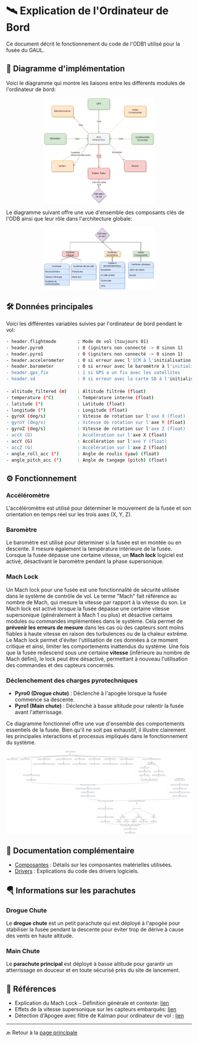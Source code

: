 # 🛰️ **Explication de l'Ordinateur de Bord**

Ce document décrit le fonctionnement du code de l'ODB1 utilisé pour la fusée du GAUL.

## 🌳 **Diagramme d'implémentation**

Voici le diagramme qui montre les liaisons entre les différents modules de l'ordinateur de bord:

<div align="center"; style="display: flex; justify-content: space-around;">
  <img src="./Explications/Diagramme_Communications.png" alt="ODB1" width="60%">
</div>

</div>

Le diagramme suivant offre une vue d'ensemble des composants clés de l'ODB ainsi que leur rôle dans l'architecture globale:

<div align="center"; style="display: flex; justify-content: space-around;">
  <img src="./Explications/Diagramme_Structure.png" alt="ODB1" width="60%">
</div>
  
## 🛠️ **Données principales**

Voici les différentes variables suivies par l'ordinateur de bord pendant le vol:

```bash
- header.flightmode        : Mode de vol (toujours 01)
- header.pyro0             : 0 (igniters non connecté -> 0 sinon 1)
- header.pyro1             : 0 (igniters non connecté -> 0 sinon 1)
- header.accelerometer     : 0 si erreur avec l'ICM à l'initialisation, sinon 1
- header.barometer         : 0 si erreur avec le baromètre à l'initialisation, sinon 1
- header.gps_fix           : 1 si GPS a un fix avec les satellites
- header.sd                : 0 si erreur avec la carte SD à l'initialisation, sinon 1

- altitude_filtered (m)    : Altitude filtrée (float)
- temperature (°C)         : Température interne (float)
- latitude (°)             : Latitude (float)
- longitude (°)            : Longitude (float)
- gyroX (deg/s)            : Vitesse de rotation sur l'axe X (float)
- gyroY (deg/s)            : Vitesse de rotation sur l'axe Y (float)
- gyroZ (deg/s)            : Vitesse de rotation sur l'axe Z (float)
- accX (G)                 : Accélération sur l'axe X (float)
- accY (G)                 : Accélération sur l'axe Y (float)
- accZ (G)                 : Accélération sur l'axe Z (float)
- angle_roll_acc (°)       : Angle de roulis (yaw) (float)
- angle_pitch_acc (°)      : Angle de tangage (pitch) (float)
```

## ⚙️ **Fonctionnement**

### **Accéléromètre**
L'accéléromètre est utilisé pour déterminer le mouvement de la fusée et son orientation en temps réel sur les trois axes (X, Y, Z).

### **Baromètre**
Le baromètre est utilisé pour déterminer si la fusée est en montée ou en descente. Il mesure également la température intérieure de la fusée. Lorsque la fusée dépasse une certaine vitesse, un **Mach lock** logiciel est activé, désactivant le baromètre pendant la phase supersonique. 

### **Mach Lock** 
Un Mach lock pour une fusée est une fonctionnalité de sécurité utilisée dans le système de contrôle de vol. Le terme "Mach" fait référence au nombre de Mach, qui mesure la vitesse par rapport à la vitesse du son. Le Mach lock est activé lorsque la fusée dépasse une certaine vitesse supersonique (généralement à Mach 1 ou plus) et désactive certains modules ou commandes implémentées dans le système. Cela permet de **prévenir les erreurs de mesure** dans les cas où des capteurs sont moins fiables à haute vitesse en raison des turbulences ou de la chaleur extrême. Le Mach lock permet d'éviter l'utilisation de ces données à ce moment critique et ainsi, limiter les comportements inattendus du système. Une fois que la fusée redescend sous une certaine **vitesse** (inférieure au nombre de Mach défini), le lock peut être désactivé, permettant à nouveau l'utilisation des commandes et des capteurs concernés.

### **Déclenchement des charges pyrotechniques**
- **Pyro0 (Drogue chute)** : Déclenché à l'apogée lorsque la fusée commence sa descente.
- **Pyro1 (Main chute)** : Déclenché à basse altitude pour ralentir la fusée avant l'atterrissage.

Ce diagramme fonctionnel offre une vue d'ensemble des comportements essentiels de la fusée. Bien qu'il ne soit pas exhaustif, il illustre clairement les principales interactions et processus impliqués dans le fonctionnement du système.

<div align="center" style="display: flex; justify-content: space-around;">
  <a href="./Explications/Diagramme_Fonctionnel.png" target="_blank">
    <img src="./Explications/Diagramme_Fonctionnel.png" alt="Diagramme Fonctionnel" width="100%">
  </a>
</div>


## 📄 **Documentation complémentaire**
- [Composantes](./Composantes.md) : Détails sur les composantes matérielles utilisées.
- [Drivers](./Drivers.md) : Explications du code des drivers logiciels.

## 🪂 **Informations sur les parachutes**

### **Drogue Chute**
Le **drogue chute** est un petit parachute qui est déployé à l'apogée pour stabiliser la fusée pendant la descente pour éviter trop de dérive à cause des vents en haute altitude.

### **Main Chute**
Le **parachute principal** est déployé à basse altitude pour garantir un atterrissage en douceur et en toute sécurisé près du site de lancement.

## 📘 **Références**
- Explication du Mach Lock - Définition générale et contexte: [lien](https://fr.wikipedia.org/wiki/Nombre_de_Mach)
- Effets de la vitesse supersonique sur les capteurs embarqués: [lien](https://www.grc.nasa.gov/www/k-12/airplane/mach.html)
- Détection d'Apogee avec filtre de Kalman pour ordinateur de vol : [lien](./Explications/DetectionApogeewithKalmanFilter.pdf)
---

🔙 Retour à la [page principale](../README.md)
